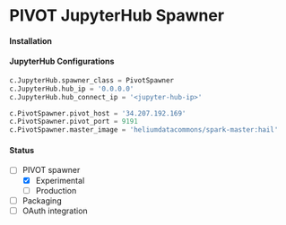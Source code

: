 PIVOT JupyterHub Spawner
========================
#### Installation

#### JupyterHub Configurations
```python 
c.JupyterHub.spawner_class = PivotSpawner
c.JupyterHub.hub_ip = '0.0.0.0'
c.JupyterHub.hub_connect_ip = '<jupyter-hub-ip>'

c.PivotSpawner.pivot_host = '34.207.192.169'
c.PivotSpawner.pivot_port = 9191
c.PivotSpawner.master_image = 'heliumdatacommons/spark-master:hail'
```

#### Status
- [ ] PIVOT spawner
    - [x] Experimental
    - [ ] Production
- [ ] Packaging
- [ ] OAuth integration

